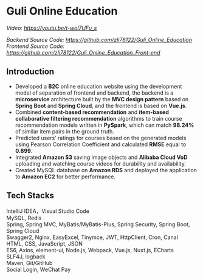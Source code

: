 # Guli Online Education

*Video: https://youtu.be/t-wol7UFu_s*  

*Backend Source Code: https://github.com/zli78122/Guli_Online_Education*  
*Frontend Source Code: https://github.com/zli78122/Guli_Online_Education_Front-end*  

## Introduction
* Developed a **B2C** online education website using the development model of separation of frontend and backend, the backend is a **microservice** architecture built by the **MVC design pattern** based on **Spring Boot** and **Spring Cloud**, and the frontend is based on **Vue.js**.
* Combined **content-based recommendation** and **item-based collaborative filtering recommendation** algorithms to train course recommendation models written in **PySpark**, which can match **98.24%** of similar item pairs in the ground truth.
* Predicted users’ ratings for courses based on the generated models using Pearson Correlation Coefficient and calculated **RMSE** equal to **0.899**.
* Integrated **Amazon S3** saving image objects and **Alibaba Cloud VoD** uploading and watching course videos for durability and availability.
* Created MySQL database on **Amazon RDS** and deployed the application to **Amazon EC2** for better performance.

## Tech Stacks
IntelliJ IDEA，Visual Studio Code  
MySQL, Redis  
Spring, Spring MVC, MyBatis/MyBatis-Plus, Spring Security, Spring Boot, Spring Cloud  
Swagger2, Nginx, EasyExcel, Tinymce, JWT, HttpClient, Cron, Canal  
HTML, CSS, JavaScript, JSON  
ES6, Axios, element-ui, Node.js, Webpack, Vue.js, Nuxt.js, ECharts  
SLF4J, logback  
Maven, Git/GitHub  
Social Login, WeChat Pay  
